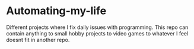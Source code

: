 # Automating-my-life
Different projects where I fix daily issues with programming.
This repo can contain anything to small hobby projects to video games to whatever I feel doesnt fit in another repo.
